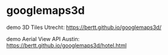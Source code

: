 # googlemaps3d

demo 3D Tiles Utrecht: https://bertt.github.io/googlemaps3d/

demo Aerial View API Austin: https://bertt.github.io/googlemaps3d/hotel.html
